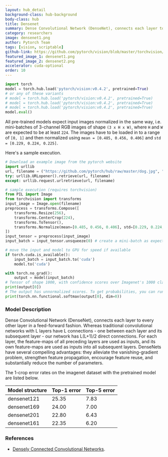 ```yaml
---
layout: hub_detail
background-class: hub-background
body-class: hub
title: Densenet
summary: Dense Convolutional Network (DenseNet), connects each layer to every other layer in a feed-forward fashion.
category: researchers
image: densenet1.png
author: Pytorch Team
tags: [vision, scriptable]
github-link: https://github.com/pytorch/vision/blob/master/torchvision/models/densenet.py
featured_image_1: densenet1.png
featured_image_2: densenet2.png
accelerator: cuda-optional
order: 10
---
```


```python
import torch
model = torch.hub.load('pytorch/vision:v0.4.2', pretrained=True)
# or any of these variants
# model = torch.hub.load('pytorch/vision:v0.4.2', pretrained=True)
# model = torch.hub.load('pytorch/vision:v0.4.2', pretrained=True)
# model = torch.hub.load('pytorch/vision:v0.4.2', pretrained=True)
model.eval()
```

All pre-trained models expect input images normalized in the same way,
i.e. mini-batches of 3-channel RGB images of shape `(3 x H x W)`, where `H` and `W` are expected to be at least `224`.
The images have to be loaded in to a range of `[0, 1]` and then normalized using `mean = [0.485, 0.456, 0.406]`
and `std = [0.229, 0.224, 0.225]`.

Here's a sample execution.

```python
# Download an example image from the pytorch website
import urllib
url, filename = ("https://github.com/pytorch/hub/raw/master/dog.jpg", "dog.jpg")
try: urllib.URLopener().retrieve(url, filename)
except: urllib.request.urlretrieve(url, filename)
```

```python
# sample execution (requires torchvision)
from PIL import Image
from torchvision import transforms
input_image = Image.open(filename)
preprocess = transforms.Compose([
    transforms.Resize(256),
    transforms.CenterCrop(224),
    transforms.ToTensor(),
    transforms.Normalize(mean=[0.485, 0.456, 0.406], std=[0.229, 0.224, 0.225]),
])
input_tensor = preprocess(input_image)
input_batch = input_tensor.unsqueeze(0) # create a mini-batch as expected by the model

# move the input and model to GPU for speed if available
if torch.cuda.is_available():
    input_batch = input_batch.to('cuda')
    model.to('cuda')

with torch.no_grad():
    output = model(input_batch)
# Tensor of shape 1000, with confidence scores over Imagenet's 1000 classes
print(output[0])
# The output has unnormalized scores. To get probabilities, you can run a softmax on it.
print(torch.nn.functional.softmax(output[0], dim=0))

```

### Model Description

Dense Convolutional Network (DenseNet), connects each layer to every other layer in a feed-forward fashion. Whereas traditional convolutional networks with L layers have L connections - one between each layer and its subsequent layer - our network has L(L+1)/2 direct connections. For each layer, the feature-maps of all preceding layers are used as inputs, and its own feature-maps are used as inputs into all subsequent layers. DenseNets have several compelling advantages: they alleviate the vanishing-gradient problem, strengthen feature propagation, encourage feature reuse, and substantially reduce the number of parameters.

The 1-crop error rates on the imagenet dataset with the pretrained model are listed below.

| Model structure | Top-1 error | Top-5 error |
| --------------- | ----------- | ----------- |
|  densenet121        | 25.35       | 7.83        |
|  densenet169        | 24.00       | 7.00        |
|  densenet201        | 22.80       | 6.43        |
|  densenet161        | 22.35       | 6.20        |

### References

 - [Densely Connected Convolutional Networks](https://arxiv.org/abs/1608.06993).
